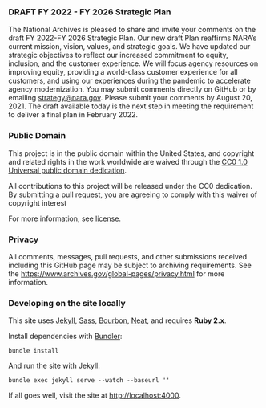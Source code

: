 ### DRAFT FY 2022 - FY 2026 Strategic Plan

The National Archives is pleased to share and invite your comments on the draft FY 2022-FY 2026 Strategic Plan. Our new draft Plan reaffirms NARA’s current mission, vision, values, and strategic goals. We have updated our strategic objectives to reflect our increased commitment to equity, inclusion, and the customer experience. We will focus agency resources on improving equity, providing a world-class customer experience for all customers, and using our experiences during the pandemic to accelerate agency modernization. You may submit comments directly on GitHub or by emailing strategy@nara.gov. Please submit your comments by August 20, 2021. The draft available today is the next step in meeting the requirement to deliver a final plan in February 2022.

### Public Domain

This project is in the public domain within the United States, and
copyright and related rights in the work worldwide are waived through
the [CC0 1.0 Universal public domain dedication](https://creativecommons.org/publicdomain/zero/1.0/).

All contributions to this project will be released under the CC0 dedication. By submitting a pull request, you are agreeing to comply with this waiver of copyright interest

For more information, see [license](https://github.com/usnationalarchives/strategic-plan/blob/gh-pages/LICENSE.md).


### Privacy

All comments, messages, pull requests, and other submissions received including this GitHub page may be subject to archiving requirements. See the <https://www.archives.gov/global-pages/privacy.html> for more information.

### Developing on the site locally

This site uses [Jekyll](http://jekyllrb.com), [Sass](http://sass-lang.com), [Bourbon](http://bourbon.io), [Neat](http://neat.bourbon.io), and requires **Ruby 2.x**.

Install dependencies with [Bundler](http://bundler.io/):

```shell
bundle install
```

And run the site with Jekyll:

```shell
bundle exec jekyll serve --watch --baseurl ''
```

If all goes well, visit the site at <http://localhost:4000>.
